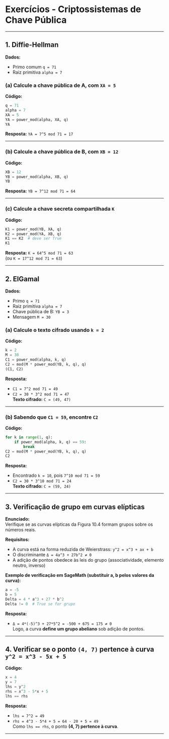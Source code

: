 # Exercícios - Criptossistemas de Chave Pública

---

## 1. Diffie-Hellman

**Dados:**
- Primo comum `q = 71`
- Raiz primitiva `alpha = 7`

### (a) Calcule a chave pública de A, com `XA = 5`

**Código:**
```python
q = 71
alpha = 7
XA = 5
YA = power_mod(alpha, XA, q)
YA
```

**Resposta:**
`YA = 7^5 mod 71 = 17`

---

### (b) Calcule a chave pública de B, com `XB = 12`

**Código:**
```python
XB = 12
YB = power_mod(alpha, XB, q)
YB
```

**Resposta:**
`YB = 7^12 mod 71 = 64`

---

### (c) Calcule a chave secreta compartilhada `K`

**Código:**
```python
K1 = power_mod(YB, XA, q)
K2 = power_mod(YA, XB, q)
K1 == K2  # deve ser True
K1
```

**Resposta:**
`K = 64^5 mod 71 = 63`  
(ou `K = 17^12 mod 71 = 63`)

---

## 2. ElGamal

**Dados:**
- Primo `q = 71`
- Raiz primitiva `alpha = 7`
- Chave pública de B: `YB = 3`
- Mensagem `M = 30`

### (a) Calcule o texto cifrado usando `k = 2`

**Código:**
```python
k = 2
M = 30
C1 = power_mod(alpha, k, q)
C2 = mod(M * power_mod(YB, k, q), q)
(C1, C2)
```

**Resposta:**
- `C1 = 7^2 mod 71 = 49`
- `C2 = 30 * 3^2 mod 71 = 47`  
**Texto cifrado:** `C = (49, 47)`

---

### (b) Sabendo que `C1 = 59`, encontre `C2`

**Código:**
```python
for k in range(1, q):
    if power_mod(alpha, k, q) == 59:
        break
C2 = mod(M * power_mod(YB, k, q), q)
C2
```

**Resposta:**
- Encontrado `k = 10`, pois `7^10 mod 71 = 59`
- `C2 = 30 * 3^10 mod 71 = 24`  
**Texto cifrado:** `C = (59, 24)`

---

## 3. Verificação de grupo em curvas elípticas

**Enunciado:**  
Verifique se as curvas elípticas da Figura 10.4 formam grupos sobre os números reais.

**Requisitos:**
- A curva está na forma reduzida de Weierstrass: `y^2 = x^3 + ax + b`
- O discriminante `Δ = 4a^3 + 27b^2 ≠ 0`
- A adição de pontos obedece às leis do grupo (associatividade, elemento neutro, inverso)

**Exemplo de verificação em SageMath (substituir a, b pelos valores da curva):**
```python
a = -5
b = 5
Delta = 4 * a^3 + 27 * b^2
Delta != 0  # True se for grupo
```

**Resposta:**
- `Δ = 4*(-5)^3 + 27*5^2 = -500 + 675 = 175 ≠ 0`  
Logo, a curva **define um grupo abeliano** sob adição de pontos.

---

## 4. Verificar se o ponto `(4, 7)` pertence à curva `y^2 = x^3 - 5x + 5`

**Código:**
```python
x = 4
y = 7
lhs = y^2
rhs = x^3 - 5*x + 5
lhs == rhs
```

**Resposta:**
- `lhs = 7^2 = 49`
- `rhs = 4^3 - 5*4 + 5 = 64 - 20 + 5 = 49`  
Como `lhs == rhs`, o ponto **(4, 7) pertence à curva**.

---
